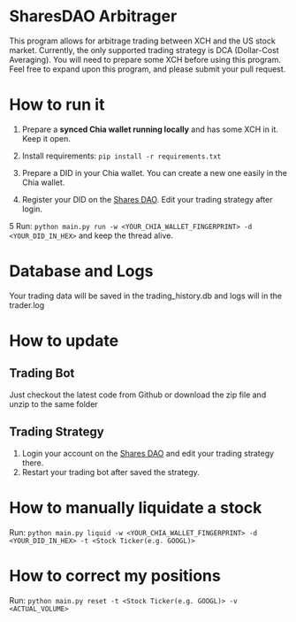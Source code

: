 # SharesDAO Arbitrager
This program allows for arbitrage trading between XCH and the US stock market. Currently, the only supported trading strategy is DCA (Dollar-Cost Averaging). You will need to prepare some XCH before using this program. Feel free to expand upon this program, and please submit your pull request.


# How to run it
1. Prepare a **synced Chia wallet running locally** and has some XCH in it. Keep it open.

2. Install requirements: `pip install -r requirements.txt`

3. Prepare a DID in your Chia wallet. You can create a new one easily in the Chia wallet.

4. Register your DID on the [Shares DAO](https://www.sharesdao.com). Edit your trading strategy after login.

5 Run: `python main.py run -w <YOUR_CHIA_WALLET_FINGERPRINT> -d <YOUR_DID_IN_HEX>` and keep the thread alive.

# Database and Logs
Your trading data will be saved in the trading_history.db and logs will in the trader.log

# How to update
## Trading Bot
Just checkout the latest code from Github or download the zip file and unzip to the same folder

## Trading Strategy
1. Login your account on the [Shares DAO](https://www.sharesdao.com) and edit your trading strategy there.
2. Restart your trading bot after saved the strategy.

# How to manually liquidate a stock
Run: `python main.py liquid -w <YOUR_CHIA_WALLET_FINGERPRINT> -d <YOUR_DID_IN_HEX> -t <Stock Ticker(e.g. GOOGL)>`

# How to correct my positions
Run: `python main.py reset -t <Stock Ticker(e.g. GOOGL)> -v <ACTUAL_VOLUME>`